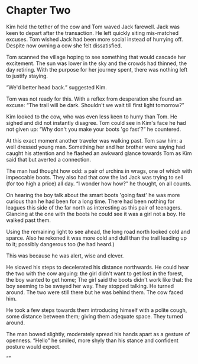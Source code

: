 # Chapter Two

Kim held the tether of the cow and Tom waved Jack farewell. Jack was keen to depart after the transaction. He left quickly siting mis-matched excuses. Tom wished Jack had been more social instead of hurrying off. Despite now owning a cow she felt dissatisfied.

Tom scanned the village hoping to see something that would cascade her excitement. The sun was lower in the sky and the crowds had thinned, the day retiring. With the purpose for her journey spent, there was nothing left to justify staying. 

“We'd better head back.” suggested Kim.

Tom was not ready for this. With a reflex from desperation she found an excuse: “The trail will be dark. Shouldn't we wait till first light tomorrow?”

Kim looked to the cow, who was even less keen to hurry than Tom. He sighed and did not instantly disagree. Tom could see in Kim's face he had not given up: “Why don't you make your boots 'go fast'?” he countered.

At this exact moment another traveler was walking past. Tom saw him: a well dressed young man. Something her and her brother were saying had caught his attention and he flashed an awkward glance towards Tom as Kim said that but averted a connection.

The man had thought how odd: a pair of urchins in wrags, one of which with impeccable boots. They also had that cow the lad Jack was trying to sell (for too high a price) all day. “I wonder how how?” he thought, on all counts. 

On hearing the boy talk about the smart boots 'going fast' he was more curious than he had been for a long time. There had been nothing for leagues this side of the far north as interesting as this pair of teenagers. Glancing at the one with the boots he could see it was a girl not a boy. He walked past them. 

Using the remaining light to see ahead, the long road north looked cold and sparce. Also he rekoned it was more cold and dull than the trail leading up to it; possibly dangerous too (he had heard.) 

This was because he was alert, wise and clever. 

He slowed his steps to decelerated his distance northwards. He could hear the two with the cow arguing: the girl didn't want to get lost in the forest, the boy wanted to get home; The girl said the boots didn't work like that: the boy seeming to be swayed her way. They stopped talking. He turned around. The two were still there but he was behind them. The cow faced him.

He took a few steps towards them introducing himself with a polite cough, some distance between them; giving them adequate space. They turned around. 

The man bowed slightly, moderately spread his hands apart as a gesture of openness. “Hello” he smiled, more shyly than his stance and confident posture would expect.

“”

